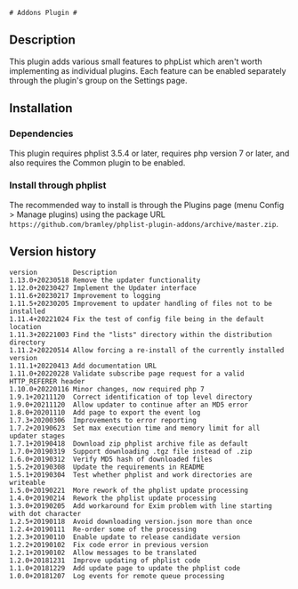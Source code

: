     # Addons Plugin #

## Description ##
This plugin adds various small features to phpList which aren't worth implementing as individual plugins.
Each feature can be enabled separately through the plugin's group on the Settings page.

## Installation ##

### Dependencies ###

This plugin requires phplist 3.5.4 or later, requires php version 7 or later, and also requires the Common plugin to be enabled.

### Install through phplist ###
The recommended way to install is through the Plugins page (menu Config > Manage plugins) using the package URL
`https://github.com/bramley/phplist-plugin-addons/archive/master.zip`.

## Version history ##

    version         Description
    1.13.0+20230518 Remove the updater functionality
    1.12.0+20230427 Implement the Updater interface
    1.11.6+20230217 Improvement to logging
    1.11.5+20230205 Improvement to updater handling of files not to be installed
    1.11.4+20221024 Fix the test of config file being in the default location
    1.11.3+20221003 Find the "lists" directory within the distribution directory
    1.11.2+20220514 Allow forcing a re-install of the currently installed version
    1.11.1+20220413 Add documentation URL
    1.11.0+20220228 Validate subscribe page request for a valid HTTP_REFERER header
    1.10.0+20220116 Minor changes, now required php 7
    1.9.1+20211120  Correct identification of top level directory
    1.9.0+20211120  Allow updater to continue after an MD5 error
    1.8.0+20201110  Add page to export the event log
    1.7.3+20200306  Improvements to error reporting
    1.7.2+20190623  Set max execution time and memory limit for all updater stages
    1.7.1+20190418  Download zip phplist archive file as default
    1.7.0+20190319  Support downloading .tgz file instead of .zip
    1.6.0+20190312  Verify MD5 hash of downloaded files
    1.5.2+20190308  Update the requirements in README
    1.5.1+20190304  Test whether phplist and work directories are writeable
    1.5.0+20190221  More rework of the phplist update processing
    1.4.0+20190214  Rework the phplist update processing
    1.3.0+20190205  Add workaround for Exim problem with line starting with dot character
    1.2.5+20190118  Avoid downloading version.json more than once
    1.2.4+20190111  Re-order some of the processing
    1.2.3+20190110  Enable update to release candidate version
    1.2.2+20190102  Fix code error in previous version
    1.2.1+20190102  Allow messages to be translated
    1.2.0+20181231  Improve updating of phplist code
    1.1.0+20181229  Add update page to update the phplist code
    1.0.0+20181207  Log events for remote queue processing
